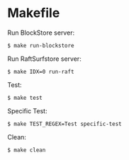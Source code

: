 

# Makefile

Run BlockStore server:
```console
$ make run-blockstore
```

Run RaftSurfstore server:
```console
$ make IDX=0 run-raft
```

Test:
```console
$ make test
```

Specific Test:
```console
$ make TEST_REGEX=Test specific-test
```

Clean:
```console
$ make clean
```

